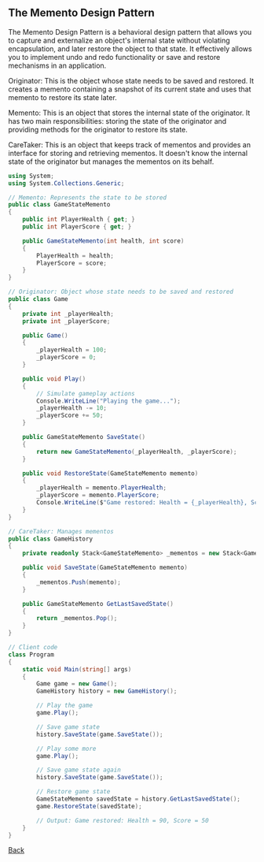 ## The Memento Design Pattern

The Memento Design Pattern is a behavioral design pattern that allows you to capture and externalize an object's internal state without violating encapsulation, and later restore the object to that state. It effectively allows you to implement undo and redo functionality or save and restore mechanisms in an application.

Originator: This is the object whose state needs to be saved and restored. It creates a memento containing a snapshot of its current state and uses that memento to restore its state later.

Memento: This is an object that stores the internal state of the originator. It has two main responsibilities: storing the state of the originator and providing methods for the originator to restore its state.

CareTaker: This is an object that keeps track of mementos and provides an interface for storing and retrieving mementos. It doesn't know the internal state of the originator but manages the mementos on its behalf.

```csharp
using System;
using System.Collections.Generic;

// Memento: Represents the state to be stored
public class GameStateMemento
{
    public int PlayerHealth { get; }
    public int PlayerScore { get; }

    public GameStateMemento(int health, int score)
    {
        PlayerHealth = health;
        PlayerScore = score;
    }
}

// Originator: Object whose state needs to be saved and restored
public class Game
{
    private int _playerHealth;
    private int _playerScore;

    public Game()
    {
        _playerHealth = 100;
        _playerScore = 0;
    }

    public void Play()
    {
        // Simulate gameplay actions
        Console.WriteLine("Playing the game...");
        _playerHealth -= 10;
        _playerScore += 50;
    }

    public GameStateMemento SaveState()
    {
        return new GameStateMemento(_playerHealth, _playerScore);
    }

    public void RestoreState(GameStateMemento memento)
    {
        _playerHealth = memento.PlayerHealth;
        _playerScore = memento.PlayerScore;
        Console.WriteLine($"Game restored: Health = {_playerHealth}, Score = {_playerScore}");
    }
}

// CareTaker: Manages mementos
public class GameHistory
{
    private readonly Stack<GameStateMemento> _mementos = new Stack<GameStateMemento>();

    public void SaveState(GameStateMemento memento)
    {
        _mementos.Push(memento);
    }

    public GameStateMemento GetLastSavedState()
    {
        return _mementos.Pop();
    }
}

// Client code
class Program
{
    static void Main(string[] args)
    {
        Game game = new Game();
        GameHistory history = new GameHistory();

        // Play the game
        game.Play();

        // Save game state
        history.SaveState(game.SaveState());

        // Play some more
        game.Play();

        // Save game state again
        history.SaveState(game.SaveState());

        // Restore game state
        GameStateMemento savedState = history.GetLastSavedState();
        game.RestoreState(savedState);

        // Output: Game restored: Health = 90, Score = 50
    }
}
```
[Back](../README.md#memento)
